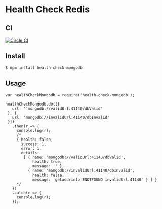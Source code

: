 # Health Check Redis

## CI
[![Circle CI](https://circleci.com/gh/LucasRodrigues/health-check-mongodb.svg?style=svg)](https://circleci.com/gh/LucasRodrigues/health-check-mongodb)

## Install

```
$ npm install health-check-mongodb
```

## Usage

```
var healthCheckMongodb = require('health-check-mongodb');

healthCheckMongodb.do([{
   url: ''mongodb://validUrl:41140/dbValid'
 }, {
   url: 'mongodb://invalidUrl:41140/dbInvalid'
 }])
   .then(r => {
     console.log(r);
     /*
     { health: false,
       success: 1,
       error: 1,
       details: 
        [ { name: 'mongodb://validUrl:41140/dbValid',
            health: true,
            message: '' },
          { name: 'mongodb://invalidUrl:41140/dbInvalid',
            health: false,
            message: 'getaddrinfo ENOTFOUND invalidUrl:41140' } ] }     
     */
   })
   .catch(r => {
     console.log(r);
   });
```